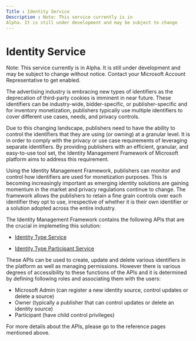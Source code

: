 ```yaml
---
Title : Identity Service
Description : Note: This service currently is in
Alpha. It is still under development and may be subject to change
---
```



# Identity Service







Note: This service currently is in
Alpha. It is still under development and may be subject to change
without notice. Contact your Microsoft Account Representative to get
enabled.





The advertising industry is embracing new types of identifiers as the
deprecation of third-party cookies is imminent in near future. These
identifiers can be industry-wide, bidder-specific, or publisher-specific
and for inventory monetization, publishers typically use multiple
identifiers to cover different use cases, needs, and privacy controls.

Due to this changing landscape, publishers need to have the ability to
control the identifiers that they are using (or owning) at a granular
level. It is in order to comply with the privacy or use case
requirements of leveraging separate identifiers. By providing publishers
with an efficient, granular, and easy-to-use tool set, the Identity
Management Framework of Microsoft platform aims to address this
requirement.

Using the Identity Management Framework, publishers can monitor and
control how identifiers are used for monetization purposes. This is
becoming increasingly important as emerging identity solutions are
gaining momentum in the market and privacy regulations continue to
change. The framework allows the publishers to retain a fine grain
controls over each identifier they opt to use, irrespective of whether
it is their own identifier or a solution adopted across the entire
industry.

The Identity Management Framework contains the following APIs that are
the crucial in implemeting this solution:

- <a href="identity-type-service.html" class="xref">Identity Type
  Service</a>

<!-- -->

- <a href="identity-type-participant-service.html" class="xref">Identity
  Type Participant Service</a>



These APIs can be used to create, update and delete various identifiers
in the platform as well as managing permissions. However there is
various degrees of accessibility to these functions of the APIs and it
is determined by defining following roles and associating them with the
users:

- Microsoft Admin (can register a new identity source, control updates
  or delete a source)
- Owner (typically a publisher that can control updates or delete an
  identity source)
- Participant (have child control privileges)



For more details about the APIs, please go to the reference pages
mentioned above.




